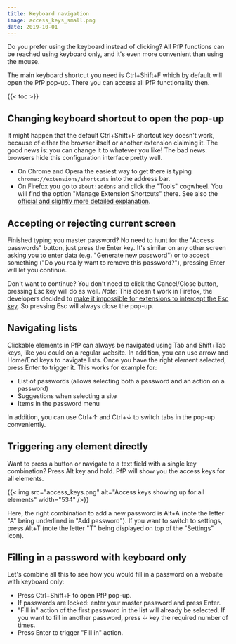 ```yaml
---
title: Keyboard navigation
image: access_keys_small.png
date: 2019-10-01
---
```


Do you prefer using the keyboard instead of clicking? All PfP functions can be reached using keyboard only, and it's even more convenient than using the mouse.

The main keyboard shortcut you need is Ctrl+Shift+F which by default will open the PfP pop-up. There you can access all PfP functionality then.

{{< toc >}}

## Changing keyboard shortcut to open the pop-up

It might happen that the default Ctrl+Shift+F shortcut key doesn't work, because of either the browser itself or another extension claiming it. The good news is: you can change it to whatever you like! The bad news: browsers hide this configuration interface pretty well.

* On Chrome and Opera the easiest way to get there is typing `chrome://extensions/shortcuts` into the address bar.
* On Firefox you go to `about:addons` and click the "Tools" cogwheel. You will find the option "Manage Extension Shortcuts" there. See also the [official and slightly more detailed explanation](https://support.mozilla.org/en-US/kb/manage-extension-shortcuts-firefox).

## Accepting or rejecting current screen

Finished typing you master password? No need to hunt for the "Access passwords" button, just press the Enter key. It's similar on any other screen asking you to enter data (e.g. "Generate new password") or to accept something ("Do you really want to remove this password?"), pressing Enter will let you continue.

Don't want to continue? You don't need to click the Cancel/Close button, pressing Esc key will do as well. *Note*: This doesn't work in Firefox, the developers decided to [make it impossible for extensions to intercept the Esc key](https://bugzilla.mozilla.org/show_bug.cgi?id=1443758). So pressing Esc will always close the pop-up.

## Navigating lists

Clickable elements in PfP can always be navigated using Tab and Shift+Tab keys, like you could on a regular website. In addition, you can use arrow and Home/End keys to navigate lists. Once you have the right element selected, press Enter to trigger it. This works for example for:

* List of passwords (allows selecting both a password and an action on a password)
* Suggestions when selecting a site
* Items in the password menu

In addition, you can use Ctrl+↑ and Ctrl+↓ to switch tabs in the pop-up conveniently.

## Triggering any element directly

Want to press a button or navigate to a text field with a single key combination? Press Alt key and hold. PfP will show you the access keys for all elements.

{{< img src="access_keys.png" alt="Access keys showing up for all elements" width="534" />}}

Here, the right combination to add a new password is Alt+A (note the letter "A" being underlined in "Add password"). If you want to switch to settings, press Alt+T (note the letter "T" being displayed on top of the "Settings" icon).

## Filling in a password with keyboard only

Let's combine all this to see how you would fill in a password on a website with keyboard only:

* Press Ctrl+Shift+F to open PfP pop-up.
* If passwords are locked: enter your master password and press Enter.
* "Fill in" action of the first password in the list will already be selected. If you want to fill in another password, press ↓ key the required number of times.
* Press Enter to trigger "Fill in" action.
